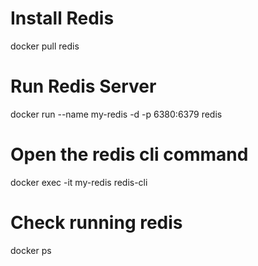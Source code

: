 # Install Redis
docker pull redis

# Run Redis Server
docker run --name my-redis -d -p 6380:6379 redis

# Open the redis cli command
docker exec -it my-redis redis-cli

# Check running redis
docker ps